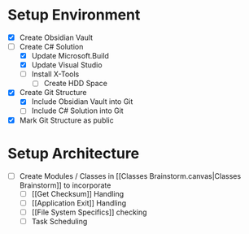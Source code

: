 # Setup Environment
- [x] Create Obsidian Vault
- [ ] Create C# Solution
	- [x] Update Microsoft.Build
	- [x] Update Visual Studio
	- [ ] Install X-Tools
		- [ ] Create HDD Space
- [x] Create Git Structure 
	- [x] Include Obsidian Vault into Git
	- [ ] Include C# Solution into Git
- [x] Mark Git Structure as public

# Setup Architecture
- [ ] Create Modules / Classes in [[Classes Brainstorm.canvas|Classes Brainstorm]] to incorporate
	- [ ] [[Get Checksum]] Handling
	- [ ] [[Application Exit]] Handling
	- [ ] [[File System Specifics]] checking 
	- [ ] Task Scheduling
